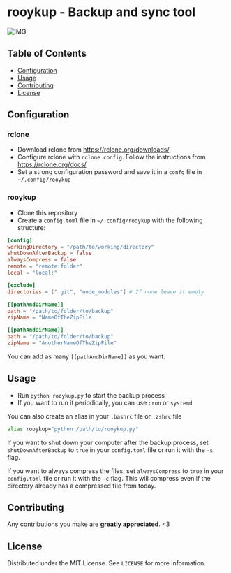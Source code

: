 # rooykup - Backup and sync tool

![IMG](https://img.shields.io/badge/Version-0.1.0-blue)

## Table of Contents

- [Configuration](#configuration)
- [Usage](#usage)
- [Contributing](#contributing)
- [License](#license)

## Configuration

### rclone

- Download rclone from https://rclone.org/downloads/
- Configure rclone with `rclone config`. Follow the instructions from https://rclone.org/docs/
- Set a strong configuration password and save it in a `confg` file in `~/.config/rooykup`

### rooykup

- Clone this repository
- Create a `config.toml` file in `~/.config/rooykup` with the following structure:

```toml
[config]
workingDirectory = "/path/to/working/directory"
shutDownAfterBackup = false
alwaysCompress = false
remote = "remote:folder"
local = "local:"

[exclude]
directories = [".git", "node_modules"] # If none leave it empty 

[[pathAndDirName]]
path = "/path/to/folder/to/backup"
zipName = "NameOfTheZipFile

[[pathAndDirName]]
path = "/path/to/folder/to/backup"
zipName = "AnotherNameOfTheZipFile"
```

You can add as many `[[pathAndDirName]]` as you want.

## Usage

- Run `python rooykup.py` to start the backup process
- If you want to run it periodically, you can use `cron` or `systemd`

You can also create an alias in your `.bashrc` file or `.zshrc` file

```bash
alias rooykup="python /path/to/rooykup.py"
```

If you want to shut down your computer after the backup process, set `shutDownAfterBackup` to `true` in your `config.toml` file or run it with the `-s` flag.

If you want to always compress the files, set `alwaysCompress` to `true` in your `config.toml` file or run it with the `-c` flag. This will compress even if the directory already has a compressed file from today.


## Contributing

Any contributions you make are **greatly appreciated**. <3

## License

Distributed under the MIT License. See `LICENSE` for more information.